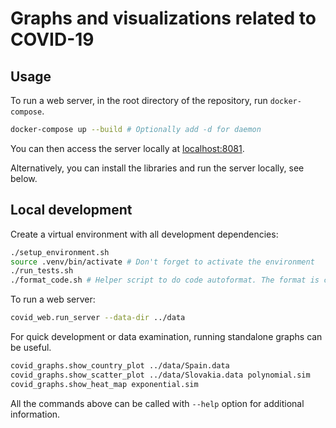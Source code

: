 # Graphs and visualizations related to COVID-19

## Usage

To run a web server, in the root directory of the repository, run `docker-compose`.
```sh
docker-compose up --build # Optionally add -d for daemon
```
You can then access the server locally at [localhost:8081](http://127.0.0.1:8081).

Alternatively, you can install the libraries and run the server locally, see below.

## Local development

Create a virtual environment with all development dependencies:
```sh
./setup_environment.sh
source .venv/bin/activate # Don't forget to activate the environment
./run_tests.sh
./format_code.sh # Helper script to do code autoformat. The format is checked by tests.
```

To run a web server:
```sh
covid_web.run_server --data-dir ../data
```

For quick development or data examination, running standalone graphs can be useful.
```sh
covid_graphs.show_country_plot ../data/Spain.data
covid_graphs.show_scatter_plot ../data/Slovakia.data polynomial.sim
covid_graphs.show_heat_map exponential.sim
```

All the commands above can be called with `--help` option for additional information.

